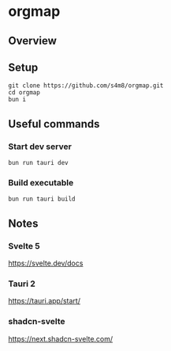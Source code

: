 # orgmap

## Overview

## Setup
```
git clone https://github.com/s4m8/orgmap.git
cd orgmap
bun i
```
## Useful commands
### Start dev server
```
bun run tauri dev
```

### Build executable
```
bun run tauri build
```

## Notes
### Svelte 5
https://svelte.dev/docs

### Tauri 2
https://tauri.app/start/

### shadcn-svelte
https://next.shadcn-svelte.com/
